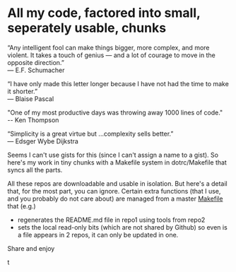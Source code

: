 #  All my code, factored into small, seperately usable, chunks

“Any intelligent fool can make things bigger, more complex, and more violent. It takes a touch of genius — and a lot of courage to move in the opposite direction.”  
― E.F. Schumacher

“I have only made this letter longer because I have not had the time to make it shorter.”    
— Blaise Pascal

"One of my most productive days was throwing away 1000 lines of code."  
-- Ken Thompson

“Simplicity is a great virtue but ...complexity sells better.”   
― Edsger Wybe Dijkstra

Seems I can't use gists for this (since I can't assign a name to a gist). So here's my work in tiny chunks with a Makefile system in dotrc/Makefile that syncs all the parts.

All these repos are downloadable and usable in isolation. But here's a detail that, for the most part, you can ignore. Certain extra functions (that I use, and you probably do not care about) are   managed from a master [Makefile](../Makefile) that (e.g.) 

- regenerates the README.md file in repo1 using tools from repo2 
- sets the local read-only bits (which are not shared by Github) so even is a file appears in 2 repos, it can only be updated in one.

Share and enjoy

t
